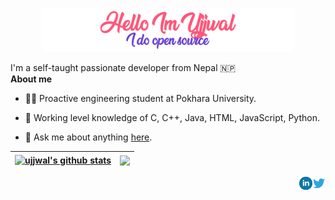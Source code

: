 <p align="center"><a href="https://ujjwaldhakal.com.np"><img width="80%" alt="Hello, I'm Ujjwal. I do open source!" src="./assets/gh-readme-header.png" /></a></p>


I'm a self-taught passionate developer from Nepal 🇳🇵
<br/>
**About me**

- 🧑‍🎓 Proactive engineering student at Pokhara University.

- 💼 Working level knowledge of C, C++, Java, HTML, JavaScript, Python.

- 💬 Ask me about anything [here](https://github.com/ujjwalnp/ujjwalnp/issues).




| <a href="https://github.com/ujjwalnp/"><img align="center" src="https://github-readme-stats.vercel.app/api?username=ujjwalnp&show_icons=true&include_all_commits=true&theme=buefy&hide_border=true" alt="ujjwal's github stats" /></a> | <a href="https://github.com/ujjwalnp/"><img align="center" src="https://github-readme-stats.vercel.app/api/top-langs/?username=ujjwalnp&layout=compact&theme=buefy&hide_border=true" /></a> |
| ------------- | ------------- |



<a href="https://twitter.com/ujjwal_np">
  <img align="right" alt="Ujjwal | Twitter" width="21px" src="./assets/twitter.svg" />
</a>
<a href="https://www.linkedin.com/in/ujjwalnp/">
  <img align="right" alt="Ujjwal | Linkedin" width="21px" src="./assets/linkedin.svg" />
</a>